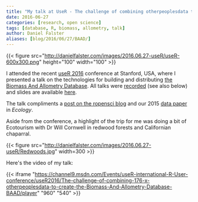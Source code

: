 ```yaml
---
title: "My talk at UseR - The challenge of combining otherpeoplesdata to create the Biomass And Allometry Database"
date: 2016-06-27
categories: [research, open science]
tags: [database, R, biomass, allometry, talk]
author: Daniel Falster
aliases: [blog/2016/06/27/BAAD/]
---
```


{{< figure src="http://danielfalster.com/images/2016.06.27-useR/useR-600x300.png" height="100" width="100" >}}

I attended the recent [useR 2016](http://user2016.org/) conference at Stanford, USA, where I presented a talk on the technologies for building and distributing [the Biomass And Allometry Database](https://github.com/dfalster/baad). All talks were [recorded](https://channel9.msdn.com/Events/useR-international-R-User-conference/useR2016/The-challenge-of-combining-176-x-otherpeoplesdata-to-create-the-Biomass-And-Allometry-Database-BAAD) (see also below) and slides are available [here](http://danielfalster.com/talks/Falster-2016-Challenge_building_BAAD-userR.pdf).  

The talk compliments a [post on the ropensci blog](https://ropensci.org/blog/2015/06/03/baad/) and our 2015 [data paper](http://www.esapubs.org/archive/ecol/E096/128/)
in *Ecology*.

Aside from the conference, a highlight of the trip for me was doing a bit of Ecotourism with Dr Will Cornwell in redwood forests and Californian chaparral.

{{< figure src="http://danielfalster.com/images/2016.06.27-useR/Redwoods.jpg" width=300 >}}


Here's the video of my talk:

{{< iframe "https://channel9.msdn.com/Events/useR-international-R-User-conference/useR2016/The-challenge-of-combining-176-x-otherpeoplesdata-to-create-the-Biomass-And-Allometry-Database-BAAD/player" "960" "540" >}}

